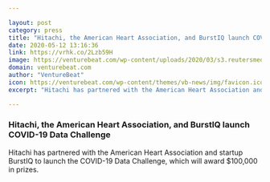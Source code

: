 ```yaml
---

layout: post
category: press
title: "Hitachi, the American Heart Association, and BurstIQ launch COVID-19 Data Challenge"
date: 2020-05-12 13:16:36
link: https://vrhk.co/2Lzb59H
image: https://venturebeat.com/wp-content/uploads/2020/03/s3.reutersmedia.net_-e1587747290843.jpg?w=1200&strip=all
domain: venturebeat.com
author: "VentureBeat"
icon: https://venturebeat.com/wp-content/themes/vb-news/img/favicon.ico
excerpt: "Hitachi has partnered with the American Heart Association and startup BurstIQ to launch the COVID-19 Data Challenge, which will award $100,000 in prizes."

---
```


### Hitachi, the American Heart Association, and BurstIQ launch COVID-19 Data Challenge

Hitachi has partnered with the American Heart Association and startup BurstIQ to launch the COVID-19 Data Challenge, which will award $100,000 in prizes.